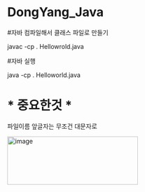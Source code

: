 # DongYang_Java

#자바 컴파일해서 클래스 파일로 만들기

javac -cp .  Hellowrold.java

#자바 실행

java -cp . Helloworld.java

# * 중요한것 * 
 파일이름 앞글자는 무조건 대문자로 

<img width="298" height="110" alt="image" src="https://github.com/user-attachments/assets/615d7b9b-3969-442b-aae6-963148be92c1" />
